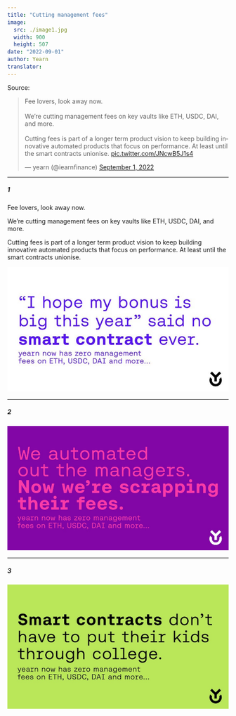 ```yaml
---
title: "Cutting management fees"
image:
  src: ./image1.jpg
  width: 900
  height: 507
date: "2022-09-01"
author: Yearn
translator: 
---
```


Source:

<blockquote class="twitter-tweet"><p lang="en" dir="ltr">Fee lovers, look away now. <br><br>We’re cutting management fees on key vaults like ETH, USDC, DAI, and more. <br><br>Cutting fees is part of a longer term product vision to keep building innovative automated products that focus on performance. At least until the smart contracts unionise. <a href="https://t.co/JNcwB5J1s4">pic.twitter.com/JNcwB5J1s4</a></p>&mdash; yearn (@iearnfinance) <a href="https://twitter.com/iearnfinance/status/1565217164122103809?ref_src=twsrc%5Etfw">September 1, 2022</a></blockquote> <script async src="https://platform.twitter.com/widgets.js" charset="utf-8"></script>

---

##### 1

Fee lovers, look away now.

We’re cutting management fees on key vaults like ETH, USDC, DAI, and more.

Cutting fees is part of a longer term product vision to keep building innovative automated products that focus on performance. At least until the smart contracts unionise.

![](image1.jpg?w=900&h=507)

---

##### 2

![](image2.jpg?w=900&h=506)

---

##### 3

![](image3.jpg?w=900&h=506)
